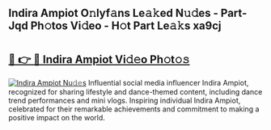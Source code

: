 ## Indira Ampiot O𝚗lyf𝚊ns Le𝚊𝚔ed N𝚞𝚍es - Part-Jqd Ph𝚘tos Vi𝚍eo - H𝚘t Part Le𝚊𝚔s xa9cj

# <h2><a href="http://hf4h46.feru.top/?c=Indira+Ampiot">🔗 👉 🔴 Indira Ampiot Vi𝚍𝚎o Ph𝚘t𝚘𝚜</a></h2>

[![Indira Ampiot Nu𝚍𝚎s](https://i.imgur.com/0TWrTi3.gif)](http://hf4h46.feru.top/?c=Indira+Ampiot)
Influential social media influencer Indira Ampiot, recognized for sharing lifestyle and dance-themed content, including dance trend performances and mini vlogs. Inspiring individual Indira Ampiot, celebrated for their remarkable achievements and commitment to making a positive impact on the world. 
